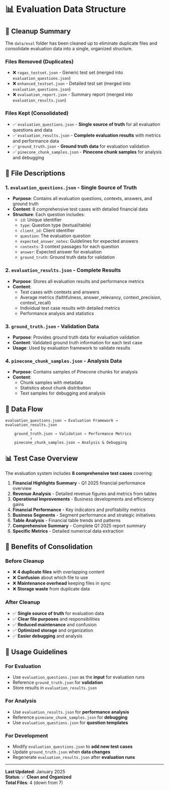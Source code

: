 # 📊 Evaluation Data Structure

## 🧹 **Cleanup Summary**

The `data/eval` folder has been cleaned up to eliminate duplicate files and consolidate evaluation data into a single, organized structure.

### **Files Removed (Duplicates)**
- ❌ `ragas_testset.json` - Generic test set (merged into `evaluation_questions.json`)
- ❌ `enhanced_testset.json` - Detailed test set (merged into `evaluation_questions.json`)
- ❌ `evaluation_report.json` - Summary report (merged into `evaluation_results.json`)

### **Files Kept (Consolidated)**
- ✅ `evaluation_questions.json` - **Single source of truth** for all evaluation questions and data
- ✅ `evaluation_results.json` - **Complete evaluation results** with metrics and performance data
- ✅ `ground_truth.json` - **Ground truth data** for evaluation validation
- ✅ `pinecone_chunk_samples.json` - **Pinecone chunk samples** for analysis and debugging

## 📁 **File Descriptions**

### **1. `evaluation_questions.json` - Single Source of Truth**
- **Purpose**: Contains all evaluation questions, contexts, answers, and ground truth
- **Content**: 8 comprehensive test cases with detailed financial data
- **Structure**: Each question includes:
  - `id`: Unique identifier
  - `type`: Question type (textual/table)
  - `client_id`: Client identifier
  - `question`: The evaluation question
  - `expected_answer_notes`: Guidelines for expected answers
  - `contexts`: 3 context passages for each question
  - `answer`: Expected answer for evaluation
  - `ground_truth`: Ground truth data for validation

### **2. `evaluation_results.json` - Complete Results**
- **Purpose**: Stores all evaluation results and performance metrics
- **Content**: 
  - Test cases with contexts and answers
  - Average metrics (faithfulness, answer_relevancy, context_precision, context_recall)
  - Individual test case results with detailed metrics
  - Performance analysis and statistics

### **3. `ground_truth.json` - Validation Data**
- **Purpose**: Provides ground truth data for evaluation validation
- **Content**: Validated ground truth information for each test case
- **Usage**: Used by evaluation framework to validate results

### **4. `pinecone_chunk_samples.json` - Analysis Data**
- **Purpose**: Contains samples of Pinecone chunks for analysis
- **Content**: 
  - Chunk samples with metadata
  - Statistics about chunk distribution
  - Text samples for debugging and analysis

## 🔄 **Data Flow**

```
evaluation_questions.json → Evaluation Framework → evaluation_results.json
           ↓
    ground_truth.json → Validation → Performance Metrics
           ↓
    pinecone_chunk_samples.json → Analysis & Debugging
```

## 📊 **Test Case Overview**

The evaluation system includes **8 comprehensive test cases** covering:

1. **Financial Highlights Summary** - Q1 2025 financial performance overview
2. **Revenue Analysis** - Detailed revenue figures and metrics from tables
3. **Operational Improvements** - Business developments and efficiency gains
4. **Financial Performance** - Key indicators and profitability metrics
5. **Business Segments** - Segment performance and strategic initiatives
6. **Table Analysis** - Financial table trends and patterns
7. **Comprehensive Summary** - Complete Q1 2025 report summary
8. **Specific Metrics** - Detailed numerical data extraction

## 🎯 **Benefits of Consolidation**

### **Before Cleanup**
- ❌ **4 duplicate files** with overlapping content
- ❌ **Confusion** about which file to use
- ❌ **Maintenance overhead** keeping files in sync
- ❌ **Storage waste** from duplicate data

### **After Cleanup**
- ✅ **Single source of truth** for evaluation data
- ✅ **Clear file purposes** and responsibilities
- ✅ **Reduced maintenance** and confusion
- ✅ **Optimized storage** and organization
- ✅ **Easier debugging** and analysis

## 🚀 **Usage Guidelines**

### **For Evaluation**
- Use `evaluation_questions.json` as the **input** for evaluation runs
- Reference `ground_truth.json` for **validation**
- Store results in `evaluation_results.json`

### **For Analysis**
- Use `evaluation_results.json` for **performance analysis**
- Reference `pinecone_chunk_samples.json` for **debugging**
- Use `evaluation_questions.json` for **question templates**

### **For Development**
- Modify `evaluation_questions.json` to **add new test cases**
- Update `ground_truth.json` when **data changes**
- Regenerate `evaluation_results.json` after **evaluation runs**

---

**Last Updated**: January 2025  
**Status**: ✅ **Clean and Organized**  
**Total Files**: 4 (down from 7)
